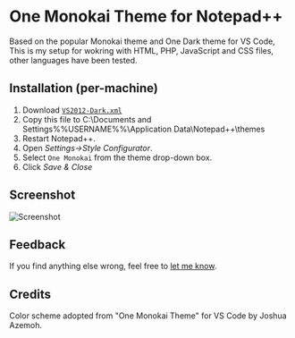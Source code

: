 One Monokai Theme for Notepad++
=============

Based on the popular Monokai theme and One Dark theme for VS Code, This is my setup for wokring with HTML, PHP, JavaScript and CSS files, other languages have been tested.

Installation (per-machine)
--------------------------

1. Download [`VS2012-Dark.xml`](https://raw.githubusercontent.com/mnmlize/npp-one-monokai-theme/master/One%20Monokai.xml)
2. Copy this file to C:\Documents and Settings\%%USERNAME%%\Application Data\Notepad++\themes
3. Restart Notepad++.
4. Open *Settings->Style Configurator*.
5. Select `One Monokai` from the theme drop-down box.
6. Click *Save & Close*

Screenshot
----------
![Screenshot](https://raw.githubusercontent.com/mnmlize/npp-one-monokai-theme/master/screenshot.png "Screenshot")

Feedback
------
If you find anything else wrong, feel free to [let me know](https://github.com/mnmlize/npp-one-monokai-theme/issues/new).

Credits
------
Color scheme adopted from "One Monokai Theme" for VS Code by Joshua Azemoh.


   
